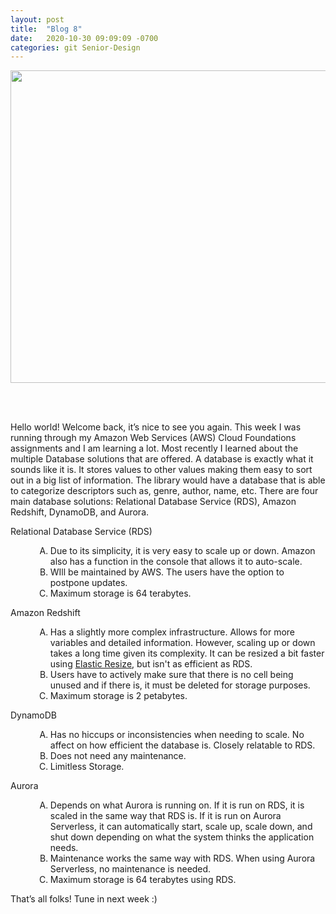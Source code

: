 ```yaml
---
layout: post
title:  "Blog 8"
date:   2020-10-30 09:09:09 -0700
categories: git Senior-Design
---
```

<html>
<style>

body {
background-image: url("https://images.unsplash.com/photo-1502239608882-93b729c6af43?ixlib=rb-1.2.1&ixid=eyJhcHBfaWQiOjEyMDd9&w=1000&q=80");
background-size: cover;
background-color:#C0C0C0;
}
html, body, h1, h2, h3, h4, h5, h6, p {
color:white;
}

</style>

<center> <img src="https://cloudacademy.com/wp-content/uploads/2015/07/Asset-36.png" draggable="false" height="500" width="900"> </center> 

<br> <br>

  <p> Hello world! Welcome back, it’s nice to see you again. This week I was running through my Amazon Web Services (AWS) Cloud Foundations assignments and I am learning a lot. Most recently I learned about the multiple Database solutions that are offered. A database is exactly what it sounds like it is. It stores values to other values making them easy to sort out in a big list of information. The library would have a database that is able to categorize descriptors such as, genre, author, name, etc. There are four main database solutions: Relational Database Service (RDS), Amazon Redshift, DynamoDB, and Aurora. </p>

<dl>
  
  
<dt>Relational Database Service (RDS)</dt>
  <dd>
    <ol type="A">
<li>Due to its simplicity, it is very easy to scale up or down. Amazon also has a function in the console that allows it to auto-scale. </li>
<li>WIll be maintained by AWS. The users have the option to postpone updates.</li>
<li>Maximum storage is 64 terabytes. </li>
          </ol>
  </dd>

  <dt> Amazon Redshift </dt>
    <dd>
      <ol type="A">
<li> Has a slightly more complex infrastructure. Allows for more variables and detailed information. However, scaling up or down takes a long time given its complexity. It can be resized a bit faster using <a href="https://aws.amazon.com/about-aws/whats-new/2018/11/amazon-redshift-elastic-resize/">Elastic Resize</a>, but isn't as efficient as RDS. </li>
<li> Users have to actively make sure that there is no cell being unused and if there is, it must be deleted for storage purposes. </li>
<li> Maximum storage is 2 petabytes. </li>
      </ol>
  </dd>

  <dt> DynamoDB </dt>
  <dd>
    <ol type="A">
<li> Has no hiccups or inconsistencies when needing to scale. No affect on how efficient the database is. Closely relatable to RDS. </li>
<li> Does not need any maintenance. </li>
<li> Limitless Storage. </li>
    </ol>
  </dd>
 
<dt>Aurora</dt>
  <dd>
    <ol type="A">
<li>Depends on what Aurora is running on. If it is run on RDS, it is scaled in the same way that RDS is. If it is run on Aurora Serverless, it can automatically start, scale up, scale down, and shut down depending on what the system thinks the application needs.  </li>
<li>Maintenance works the same way with RDS. When using Aurora Serverless, no maintenance is needed.  </li>
<li>Maximum storage is 64 terabytes using RDS.  </li>
    </ol>
  </dd>

</dl>
  
  <p> That’s all folks! Tune in next week :) </p>
  
<br> <br>

</html> 

